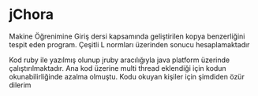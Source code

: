 # jChora
Makine Öğrenimine Giriş dersi kapsamında geliştirilen kopya benzerliğini tespit eden program. Çeşitli L normları üzerinden sonucu hesaplamaktadır

Kod ruby ile yazılmış olunup jruby aracılığıyla java platform üzerinde çalıştırılmaktadır.
Ana kod üzerine multi thread eklendiği için kodun okunabilirliğinde azalma olmuştu. Kodu okuyan kişiler için şimdiden özür dilerim
